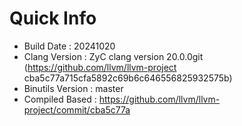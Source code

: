 # Quick Info
* Build Date : 20241020
* Clang Version : ZyC clang version 20.0.0git (https://github.com/llvm/llvm-project cba5c77a715cfa5892c69b6c646556825932575b)
* Binutils Version : master
* Compiled Based : https://github.com/llvm/llvm-project/commit/cba5c77a

